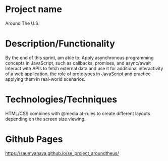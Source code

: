# Project name

Around The U.S.

# Description/Functionality

By the end of this sprint, am able to:
Apply asynchronous programming concepts in JavaScript, such as callbacks, promises, and async/await
Interact with APIs to fetch external data and use it for additional interactivity of a web application, the role of prototypes in JavaScript and practice applying them in real-world scenarios.

# Technologies/Techniques

HTML/CSS combines with @media at-rules to create different layouts depending on the screen size viewing.

# Github Pages

https://saumyanaya.github.io/se_project_aroundtheus/
